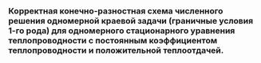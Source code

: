 ### Корректная конечно-разностная схема численного решения одномерной краевой задачи (граничные условия 1-го рода) для одномерного стационарного уравнения теплопроводности с постоянным коэффициентом теплопроводности и положительной теплоотдачей.

